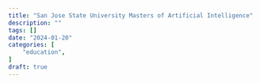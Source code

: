 ```yaml
---
title: "San Jose State University Masters of Artificial Intelligence"
description: ""
tags: []
date: "2024-01-20"
categories: [
    "education",
]
draft: true
---
```


